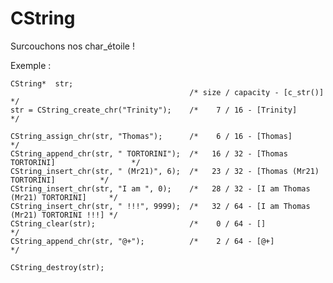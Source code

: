 CString
=======

Surcouchons nos char_étoile !  


Exemple :  

    CString*  str;
                                            /* size / capacity - [c_str()]                    */
    str = CString_create_chr("Trinity");    /*    7 / 16 - [Trinity]                          */
    
    CString_assign_chr(str, "Thomas");      /*    6 / 16 - [Thomas]                           */
    CString_append_chr(str, " TORTORINI");  /*   16 / 32 - [Thomas TORTORINI]                 */
    CString_insert_chr(str, " (Mr21)", 6);  /*   23 / 32 - [Thomas (Mr21) TORTORINI]          */
    CString_insert_chr(str, "I am ", 0);    /*   28 / 32 - [I am Thomas (Mr21) TORTORINI]     */
    CString_insert_chr(str, " !!!", 9999);  /*   32 / 64 - [I am Thomas (Mr21) TORTORINI !!!] */
    CString_clear(str);                     /*    0 / 64 - []                                 */
    CString_append_chr(str, "@+");          /*    2 / 64 - [@+]                               */
    
    CString_destroy(str);
